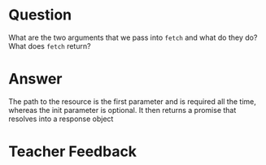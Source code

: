 # Question
What are the two arguments that we pass into `fetch` and what do they do? What does `fetch` return?

# Answer
The path to the resource is the first parameter and is required all the time, whereas the init parameter is optional. It then returns a promise that resolves into a response object

# Teacher Feedback